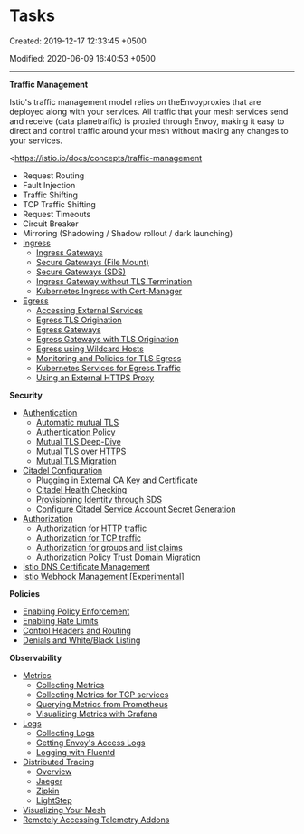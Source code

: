 # Tasks

Created: 2019-12-17 12:33:45 +0500

Modified: 2020-06-09 16:40:53 +0500

---

**Traffic Management**

Istio's traffic management model relies on theEnvoyproxies that are deployed along with your services. All traffic that your mesh services send and receive (data planetraffic) is proxied through Envoy, making it easy to direct and control traffic around your mesh without making any changes to your services.



<https://istio.io/docs/concepts/traffic-management


-   Request Routing
-   Fault Injection
-   Traffic Shifting
-   TCP Traffic Shifting
-   Request Timeouts
-   Circuit Breaker
-   Mirroring (Shadowing / Shadow rollout / dark launching)
-   [Ingress](https://istio.io/docs/tasks/traffic-management/ingress/)
    -   [Ingress Gateways](https://istio.io/docs/tasks/traffic-management/ingress/ingress-control/)
    -   [Secure Gateways (File Mount)](https://istio.io/docs/tasks/traffic-management/ingress/secure-ingress-mount/)
    -   [Secure Gateways (SDS)](https://istio.io/docs/tasks/traffic-management/ingress/secure-ingress-sds/)
    -   [Ingress Gateway without TLS Termination](https://istio.io/docs/tasks/traffic-management/ingress/ingress-sni-passthrough/)
    -   [Kubernetes Ingress with Cert-Manager](https://istio.io/docs/tasks/traffic-management/ingress/ingress-certmgr/)
-   [Egress](https://istio.io/docs/tasks/traffic-management/egress/)
    -   [Accessing External Services](https://istio.io/docs/tasks/traffic-management/egress/egress-control/)
    -   [Egress TLS Origination](https://istio.io/docs/tasks/traffic-management/egress/egress-tls-origination/)
    -   [Egress Gateways](https://istio.io/docs/tasks/traffic-management/egress/egress-gateway/)
    -   [Egress Gateways with TLS Origination](https://istio.io/docs/tasks/traffic-management/egress/egress-gateway-tls-origination/)
    -   [Egress using Wildcard Hosts](https://istio.io/docs/tasks/traffic-management/egress/wildcard-egress-hosts/)
    -   [Monitoring and Policies for TLS Egress](https://istio.io/docs/tasks/traffic-management/egress/egress_sni_monitoring_and_policies/)
    -   [Kubernetes Services for Egress Traffic](https://istio.io/docs/tasks/traffic-management/egress/egress-kubernetes-services/)
    -   [Using an External HTTPS Proxy](https://istio.io/docs/tasks/traffic-management/egress/http-proxy/)



**Security**
-   [Authentication](https://istio.io/docs/tasks/security/authentication/)
    -   [Automatic mutual TLS](https://istio.io/docs/tasks/security/authentication/auto-mtls/)
    -   [Authentication Policy](https://istio.io/docs/tasks/security/authentication/authn-policy/)
    -   [Mutual TLS Deep-Dive](https://istio.io/docs/tasks/security/authentication/mutual-tls/)
    -   [Mutual TLS over HTTPS](https://istio.io/docs/tasks/security/authentication/https-overlay/)
    -   [Mutual TLS Migration](https://istio.io/docs/tasks/security/authentication/mtls-migration/)
-   [Citadel Configuration](https://istio.io/docs/tasks/security/citadel-config/)
    -   [Plugging in External CA Key and Certificate](https://istio.io/docs/tasks/security/citadel-config/plugin-ca-cert/)
    -   [Citadel Health Checking](https://istio.io/docs/tasks/security/citadel-config/health-check/)
    -   [Provisioning Identity through SDS](https://istio.io/docs/tasks/security/citadel-config/auth-sds/)
    -   [Configure Citadel Service Account Secret Generation](https://istio.io/docs/tasks/security/citadel-config/ca-namespace-targeting/)
-   [Authorization](https://istio.io/docs/tasks/security/authorization/)
    -   [Authorization for HTTP traffic](https://istio.io/docs/tasks/security/authorization/authz-http/)
    -   [Authorization for TCP traffic](https://istio.io/docs/tasks/security/authorization/authz-tcp/)
    -   [Authorization for groups and list claims](https://istio.io/docs/tasks/security/authorization/rbac-groups/)
    -   [Authorization Policy Trust Domain Migration](https://istio.io/docs/tasks/security/authorization/authz-td-migration/)
-   [Istio DNS Certificate Management](https://istio.io/docs/tasks/security/dns-cert/)
-   [Istio Webhook Management [Experimental]](https://istio.io/docs/tasks/security/webhook/)



**Policies**
-   [Enabling Policy Enforcement](https://istio.io/docs/tasks/policy-enforcement/enabling-policy/)
-   [Enabling Rate Limits](https://istio.io/docs/tasks/policy-enforcement/rate-limiting/)
-   [Control Headers and Routing](https://istio.io/docs/tasks/policy-enforcement/control-headers/)
-   [Denials and White/Black Listing](https://istio.io/docs/tasks/policy-enforcement/denial-and-list/)



**Observability**
-   [Metrics](https://istio.io/docs/tasks/observability/metrics/)
    -   [Collecting Metrics](https://istio.io/docs/tasks/observability/metrics/collecting-metrics/)
    -   [Collecting Metrics for TCP services](https://istio.io/docs/tasks/observability/metrics/tcp-metrics/)
    -   [Querying Metrics from Prometheus](https://istio.io/docs/tasks/observability/metrics/querying-metrics/)
    -   [Visualizing Metrics with Grafana](https://istio.io/docs/tasks/observability/metrics/using-istio-dashboard/)
-   [Logs](https://istio.io/docs/tasks/observability/logs/)
    -   [Collecting Logs](https://istio.io/docs/tasks/observability/logs/collecting-logs/)
    -   [Getting Envoy's Access Logs](https://istio.io/docs/tasks/observability/logs/access-log/)
    -   [Logging with Fluentd](https://istio.io/docs/tasks/observability/logs/fluentd/)
-   [Distributed Tracing](https://istio.io/docs/tasks/observability/distributed-tracing/)
    -   [Overview](https://istio.io/docs/tasks/observability/distributed-tracing/overview/)
    -   [Jaeger](https://istio.io/docs/tasks/observability/distributed-tracing/jaeger/)
    -   [Zipkin](https://istio.io/docs/tasks/observability/distributed-tracing/zipkin/)
    -   [LightStep](https://istio.io/docs/tasks/observability/distributed-tracing/lightstep/)
-   [Visualizing Your Mesh](https://istio.io/docs/tasks/observability/kiali/)
-   [Remotely Accessing Telemetry Addons](https://istio.io/docs/tasks/observability/gateways/)
